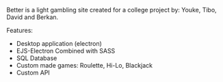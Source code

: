 Better is a light gambling site created for a college project by: Youke, Tibo, David and Berkan.

Features:

- Desktop application (electron)
- EJS-Electron Combined with SASS
- SQL Database
- Custom made games: Roulette, Hi-Lo, Blackjack
- Custom API

